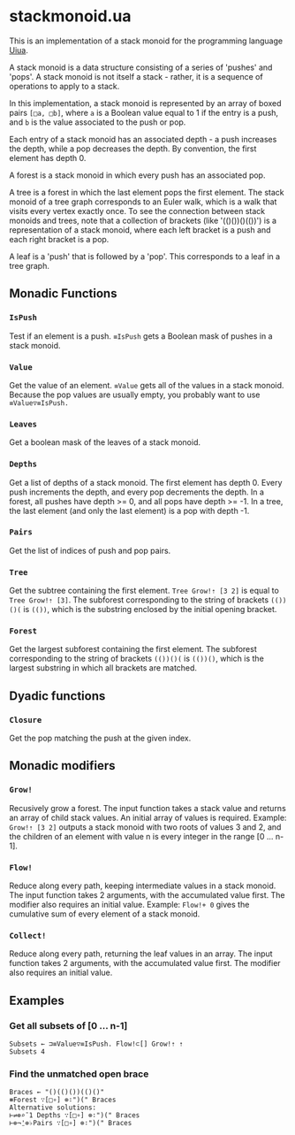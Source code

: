 # stackmonoid.ua

This is an implementation of a stack monoid for the programming language [Uiua](https://www.uiua.org).

A stack monoid is a data structure consisting of a series of 'pushes' and 'pops'.
A stack monoid is not itself a stack - rather, it is a sequence of operations
to apply to a stack.

In this implementation, a stack monoid is represented by an array of boxed pairs
`[□a, □b]`, where `a` is a Boolean value equal to 1 if the entry is a push, and `b` is
the value associated to the push or pop.

Each entry of a stack monoid has an associated depth - a push increases the depth,
while a pop decreases the depth. By convention, the first element has depth 0.

A forest is a stack monoid in which every push has an associated pop.

A tree is a forest in which the last element pops the first element.
The stack monoid of a tree graph corresponds to an Euler walk, which is a walk
that visits every vertex exactly once.
To see the connection between stack monoids and trees, note that a collection of
brackets (like '(()())()(())') is a representation of a stack monoid, where each
left bracket is a push and each right bracket is a pop.

A leaf is a 'push' that is followed by a 'pop'. This corresponds to a leaf in a tree graph.

## Monadic Functions

### `IsPush`
Test if an element is a push.
`≡IsPush` gets a Boolean mask of pushes in a stack monoid.

### `Value`
Get the value of an element.
`≡Value` gets all of the values in a stack monoid.
Because the pop values are usually empty, you probably want to use
`≡Value▽≡IsPush.`

### `Leaves`
Get a boolean mask of the leaves of a stack monoid.

### `Depths`
Get a list of depths of a stack monoid.
The first element has depth 0. Every push increments the depth, and every pop
decrements the depth.
In a forest, all pushes have depth >= 0, and all pops have depth >= -1.
In a tree, the last element (and only the last element) is a pop with depth -1.

### `Pairs`
Get the list of indices of push and pop pairs.

### `Tree`
Get the subtree containing the first element.
`Tree Grow!⇡ [3 2]` is equal to `Tree Grow!⇡ [3]`.
The subforest corresponding to the string of brackets `(())()(` is `(())`, which
is the substring enclosed by the initial opening bracket.

### `Forest`
Get the largest subforest containing the first element.
The subforest corresponding to the string of brackets `(())()(` is `(())()`, which
is the largest substring in which all brackets are matched.

## Dyadic functions

### `Closure`
Get the pop matching the push at the given index.

## Monadic modifiers

### `Grow!`
Recusively grow a forest.
The input function takes a stack value and returns an array of child stack values.
An initial array of values is required.
Example: `Grow!⇡ [3 2]` outputs a stack monoid with two roots of values 3 and 2, and the children of an element with
value n is every integer in the range [0 ... n-1].


### `Flow!`
Reduce along every path, keeping intermediate values in a stack monoid. The input function takes 2 arguments, with
the accumulated value first. The modifier also requires an initial value.
Example: `Flow!+ 0` gives the cumulative sum of every element of a stack monoid.

### `Collect!`
Reduce along every path, returning the leaf values in an array. The input function takes 2 arguments, with
the accumulated value first. The modifier also requires an initial value.

## Examples

### Get all subsets of [0 ... n-1]
```
Subsets ← ⊐≡Value▽≡IsPush. Flow!⊂[] Grow!⇡ ⇡
Subsets 4
```

### Find the unmatched open brace
```
Braces ← "()(()())(()()"
⧻Forest ∵[□∘] ⊗∶")(" Braces
Alternative solutions:
⊢⇌⊚⌕¯1 Depths ∵[□∘] ⊗∶")(" Braces
⊢⊚¬⍘⊚♭Pairs ∵[□∘] ⊗∶")(" Braces
```

